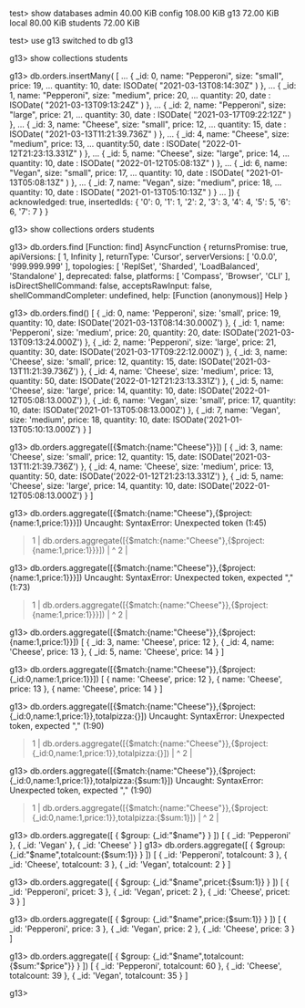 test> show databases
admin      40.00 KiB
config    108.00 KiB
g13        72.00 KiB
local      80.00 KiB
students   72.00 KiB


test> use g13
switched to db g13


g13> show collections
students


g13> db.orders.insertMany( [
...    { _id: 0, name: "Pepperoni", size: "small", price: 19,
...      quantity: 10, date: ISODate( "2021-03-13T08:14:30Z" ) },
...    { _id: 1, name: "Pepperoni", size: "medium", price: 20,
...      quantity: 20, date : ISODate( "2021-03-13T09:13:24Z" ) },
...    { _id: 2, name: "Pepperoni", size: "large", price: 21,
...      quantity: 30, date : ISODate( "2021-03-17T09:22:12Z" ) },
...    { _id: 3, name: "Cheese", size: "small", price: 12,
...      quantity: 15, date : ISODate( "2021-03-13T11:21:39.736Z" ) },
...    { _id: 4, name: "Cheese", size: "medium", price: 13,
...      quantity:50, date : ISODate( "2022-01-12T21:23:13.331Z" ) },
...    { _id: 5, name: "Cheese", size: "large", price: 14,
...      quantity: 10, date : ISODate( "2022-01-12T05:08:13Z" ) },
...    { _id: 6, name: "Vegan", size: "small", price: 17,
...      quantity: 10, date : ISODate( "2021-01-13T05:08:13Z" ) },
...    { _id: 7, name: "Vegan", size: "medium", price: 18,
...      quantity: 10, date : ISODate( "2021-01-13T05:10:13Z" ) }
... ])
{
  acknowledged: true,
  insertedIds: { '0': 0, '1': 1, '2': 2, '3': 3, '4': 4, '5': 5, '6': 6, '7': 7 }
}


g13> show collections
orders
students


g13> db.orders.find
[Function: find] AsyncFunction {
  returnsPromise: true,
  apiVersions: [ 1, Infinity ],
  returnType: 'Cursor',
  serverVersions: [ '0.0.0', '999.999.999' ],
  topologies: [ 'ReplSet', 'Sharded', 'LoadBalanced', 'Standalone' ],
  deprecated: false,
  platforms: [ 'Compass', 'Browser', 'CLI' ],
  isDirectShellCommand: false,
  acceptsRawInput: false,
  shellCommandCompleter: undefined,
  help: [Function (anonymous)] Help
}


g13> db.orders.find()
[
  {
    _id: 0,
    name: 'Pepperoni',
    size: 'small',
    price: 19,
    quantity: 10,
    date: ISODate('2021-03-13T08:14:30.000Z')
  },
  {
    _id: 1,
    name: 'Pepperoni',
    size: 'medium',
    price: 20,
    quantity: 20,
    date: ISODate('2021-03-13T09:13:24.000Z')
  },
  {
    _id: 2,
    name: 'Pepperoni',
    size: 'large',
    price: 21,
    quantity: 30,
    date: ISODate('2021-03-17T09:22:12.000Z')
  },
  {
    _id: 3,
    name: 'Cheese',
    size: 'small',
    price: 12,
    quantity: 15,
    date: ISODate('2021-03-13T11:21:39.736Z')
  },
  {
    _id: 4,
    name: 'Cheese',
    size: 'medium',
    price: 13,
    quantity: 50,
    date: ISODate('2022-01-12T21:23:13.331Z')
  },
  {
    _id: 5,
    name: 'Cheese',
    size: 'large',
    price: 14,
    quantity: 10,
    date: ISODate('2022-01-12T05:08:13.000Z')
  },
  {
    _id: 6,
    name: 'Vegan',
    size: 'small',
    price: 17,
    quantity: 10,
    date: ISODate('2021-01-13T05:08:13.000Z')
  },
  {
    _id: 7,
    name: 'Vegan',
    size: 'medium',
    price: 18,
    quantity: 10,
    date: ISODate('2021-01-13T05:10:13.000Z')
  }
]


g13> db.orders.aggregate([{$match:{name:"Cheese"}}])
[
  {
    _id: 3,
    name: 'Cheese',
    size: 'small',
    price: 12,
    quantity: 15,
    date: ISODate('2021-03-13T11:21:39.736Z')
  },
  {
    _id: 4,
    name: 'Cheese',
    size: 'medium',
    price: 13,
    quantity: 50,
    date: ISODate('2022-01-12T21:23:13.331Z')
  },
  {
    _id: 5,
    name: 'Cheese',
    size: 'large',
    price: 14,
    quantity: 10,
    date: ISODate('2022-01-12T05:08:13.000Z')
  }
]


g13> db.orders.aggregate([{$match:{name:"Cheese"},{$project:{name:1,price:1}}}])
Uncaught:
SyntaxError: Unexpected token (1:45)

> 1 | db.orders.aggregate([{$match:{name:"Cheese"},{$project:{name:1,price:1}}}])
    |                                              ^
  2 |

g13> db.orders.aggregate([{$match:{name:"Cheese"}},{$project:{name:1,price:1}}}])
Uncaught:
SyntaxError: Unexpected token, expected "," (1:73)

> 1 | db.orders.aggregate([{$match:{name:"Cheese"}},{$project:{name:1,price:1}}}])
    |                                                                          ^
  2 |


g13> db.orders.aggregate([{$match:{name:"Cheese"}},{$project:{name:1,price:1}}])
[
  { _id: 3, name: 'Cheese', price: 12 },
  { _id: 4, name: 'Cheese', price: 13 },
  { _id: 5, name: 'Cheese', price: 14 }
]


g13> db.orders.aggregate([{$match:{name:"Cheese"}},{$project:{_id:0,name:1,price:1}}])
[
  { name: 'Cheese', price: 12 },
  { name: 'Cheese', price: 13 },
  { name: 'Cheese', price: 14 }
]


g13> db.orders.aggregate([{$match:{name:"Cheese"}},{$project:{_id:0,name:1,price:1}},totalpizza:{}])
Uncaught:
SyntaxError: Unexpected token, expected "," (1:90)

> 1 | db.orders.aggregate([{$match:{name:"Cheese"}},{$project:{_id:0,name:1,price:1}},totalpizza:{}])
    |                                                                                           ^
  2 |


g13> db.orders.aggregate([{$match:{name:"Cheese"}},{$project:{_id:0,name:1,price:1}},totalpizza:{$sum:1}])
Uncaught:
SyntaxError: Unexpected token, expected "," (1:90)

> 1 | db.orders.aggregate([{$match:{name:"Cheese"}},{$project:{_id:0,name:1,price:1}},totalpizza:{$sum:1}])
    |                                                                                           ^
  2 |


g13> db.orders.aggregate([ { $group: {_id:"$name"} } ])
[ { _id: 'Pepperoni' }, { _id: 'Vegan' }, { _id: 'Cheese' } ]
g13> db.orders.aggregate([ { $group: {_id:"$name",totalcount:{$sum:1}} } ])
[
  { _id: 'Pepperoni', totalcount: 3 },
  { _id: 'Cheese', totalcount: 3 },
  { _id: 'Vegan', totalcount: 2 }
]


g13> db.orders.aggregate([ { $group: {_id:"$name",pricet:{$sum:1}} } ])
[
  { _id: 'Pepperoni', pricet: 3 },
  { _id: 'Vegan', pricet: 2 },
  { _id: 'Cheese', pricet: 3 }
]


g13> db.orders.aggregate([ { $group: {_id:"$name",price:{$sum:1}} } ])
[
  { _id: 'Pepperoni', price: 3 },
  { _id: 'Vegan', price: 2 },
  { _id: 'Cheese', price: 3 }
]


g13> db.orders.aggregate([ { $group: {_id:"$name",totalcount:{$sum:"$price"}} } ])
[
  { _id: 'Pepperoni', totalcount: 60 },
  { _id: 'Cheese', totalcount: 39 },
  { _id: 'Vegan', totalcount: 35 }
]


g13> 
